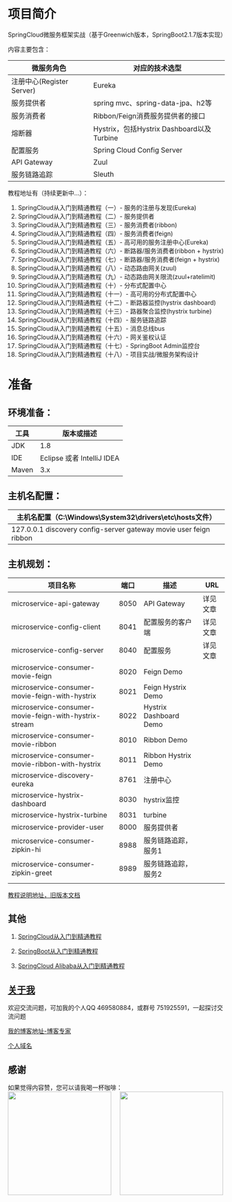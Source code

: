 # 项目简介

SpringCloud微服务框架实战（基于Greenwich版本，SpringBoot2.1.7版本实现）

内容主要包含：

| 微服务角色                 | 对应的技术选型                              |
| --------------------- | ------------------------------------ |
| 注册中心(Register Server) | Eureka                               |
| 服务提供者                 | spring mvc、spring-data-jpa、h2等       |
| 服务消费者                 | Ribbon/Feign消费服务提供者的接口               |
| 熔断器                   | Hystrix，包括Hystrix Dashboard以及Turbine |
| 配置服务                  | Spring Cloud Config Server           |
| API Gateway           | Zuul                                 |
| 服务链路追踪           | Sleuth                                 |

教程地址有（持续更新中...）：

1. SpringCloud从入门到精通教程（一）- 服务的注册与发现(Eureka)
2. SpringCloud从入门到精通教程（二）- 服务提供者
3. SpringCloud从入门到精通教程（三）- 服务消费者(ribbon)
4. SpringCloud从入门到精通教程（四）- 服务消费者(feign)
5. SpringCloud从入门到精通教程（五）- 高可用的服务注册中心(Eureka)
6. SpringCloud从入门到精通教程（六）- 断路器/服务消费者(ribbon + hystrix)
7. SpringCloud从入门到精通教程（七）- 断路器/服务消费者(feign + hystrix)
8. SpringCloud从入门到精通教程（八）- 动态路由网关(zuul)
9. SpringCloud从入门到精通教程（九）- 动态路由网关限流(zuul+ratelimit)
10. SpringCloud从入门到精通教程（十）- 分布式配置中心
11. SpringCloud从入门到精通教程（十一）- 高可用的分布式配置中心
12. SpringCloud从入门到精通教程（十二）- 断路器监控(hystrix dashboard)
13. SpringCloud从入门到精通教程（十三）- 路器聚合监控(hystrix turbine)
14. SpringCloud从入门到精通教程（十四）- 服务链路追踪
15. SpringCloud从入门到精通教程（十五）- 消息总线bus
16. SpringCloud从入门到精通教程（十六）- 网关鉴权认证
17. SpringCloud从入门到精通教程（十七）- SpringBoot Admin监控台
18. SpringCloud从入门到精通教程（十八）- 项目实战/微服务架构设计

# 准备

## 环境准备：

| 工具    | 版本或描述                |
| ----- | -------------------- |
| JDK   | 1.8                  |
| IDE   | Eclipse 或者 IntelliJ IDEA |
| Maven | 3.x                  |

## 主机名配置：

| 主机名配置（C:\Windows\System32\drivers\etc\hosts文件） |
| ---------------------------------------- |
| 127.0.0.1 discovery config-server gateway movie user feign ribbon |

## 主机规划：

| 项目名称                                     | 端口   | 描述                     | URL             |
| ---------------------------------------- | ---- | ---------------------- | --------------- |
| microservice-api-gateway                 | 8050 | API Gateway            | 详见文章            |
| microservice-config-client               | 8041 | 配置服务的客户端               | 详见文章            |
| microservice-config-server               | 8040 | 配置服务                   | 详见文章            |
| microservice-consumer-movie-feign        | 8020 | Feign Demo             |         |
| microservice-consumer-movie-feign-with-hystrix | 8021 | Feign Hystrix Demo     |        |
| microservice-consumer-movie-feign-with-hystrix-stream | 8022 | Hystrix Dashboard Demo |        |
| microservice-consumer-movie-ribbon       | 8010 | Ribbon Demo            |        |
| microservice-consumer-movie-ribbon-with-hystrix | 8011 | Ribbon Hystrix Demo    |      |
| microservice-discovery-eureka            | 8761 | 注册中心                   |                |
| microservice-hystrix-dashboard           | 8030 | hystrix监控              |  |
| microservice-hystrix-turbine             | 8031 | turbine                |  |
| microservice-provider-user               | 8000 | 服务提供者                  |              |
| microservice-consumer-zipkin-hi               | 8988 | 服务链路追踪，服务1                 |              |
| microservice-consumer-zipkin-greet            | 8989 | 服务链路追踪，服务2                 |              |
|                                          |      |                        |                 |

[教程说明地址，旧版本文档](https://github.com/hemin1003/spring-cloud-book)

## 其他

1. [SpringCloud从入门到精通教程](https://blog.csdn.net/hemin1003/article/details/82043611)

2. [SpringBoot从入门到精通教程](https://blog.csdn.net/hemin1003/article/details/82038244)

3. [SpringCloud Alibaba从入门到精通教程](https://blog.csdn.net/hemin1003/article/details/82043611)

## [关于我](http://heminit.com/about/)

欢迎交流问题，可加我的个人QQ 469580884，或群号 751925591，一起探讨交流问题

[我的博客地址-博客专家](http://blog.csdn.net/hemin1003)

[个人域名](http://heminit.com)

## 感谢
如果觉得内容赞，您可以请我喝一杯咖啡：
<br/>
<img src="http://cdn.popstar.toponegames.mobi/img/wechat.jpeg" width="240px" height="240px" />&nbsp;&nbsp;&nbsp;&nbsp;
<img src="http://cdn.popstar.toponegames.mobi/img/alipay.jpeg" width="240px" height="240px" />